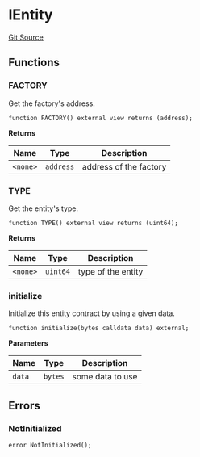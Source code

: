 # IEntity
[Git Source](https://github.com/symbioticfi/core/blob/4905f62919b30e0606fff3aaa7fcd52bf8ee3d3e/src/interfaces/common/IEntity.sol)


## Functions
### FACTORY

Get the factory's address.


```solidity
function FACTORY() external view returns (address);
```
**Returns**

|Name|Type|Description|
|----|----|-----------|
|`<none>`|`address`|address of the factory|


### TYPE

Get the entity's type.


```solidity
function TYPE() external view returns (uint64);
```
**Returns**

|Name|Type|Description|
|----|----|-----------|
|`<none>`|`uint64`|type of the entity|


### initialize

Initialize this entity contract by using a given data.


```solidity
function initialize(bytes calldata data) external;
```
**Parameters**

|Name|Type|Description|
|----|----|-----------|
|`data`|`bytes`|some data to use|


## Errors
### NotInitialized

```solidity
error NotInitialized();
```

